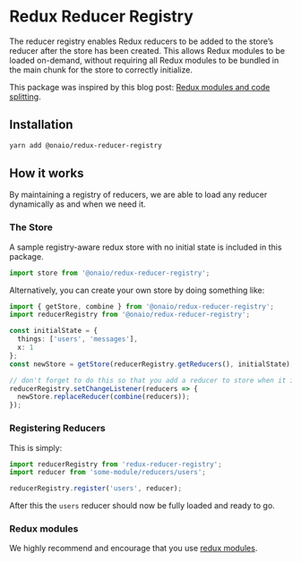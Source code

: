 # Redux Reducer Registry

The reducer registry enables Redux reducers to be added to the store’s reducer after the store has been created. This allows Redux modules to be loaded on-demand, without requiring all Redux modules to be bundled in the main chunk for the store to correctly initialize.

This package was inspired by this blog post: [Redux modules and code splitting](http://nicolasgallagher.com/redux-modules-and-code-splitting/).

## Installation

```sh
yarn add @onaio/redux-reducer-registry
```

## How it works

By maintaining a registry of reducers, we are able to load any reducer dynamically as and when we need it.

### The Store

A sample registry-aware redux store with no initial state is included in this package.

```ts
import store from '@onaio/redux-reducer-registry';
```

Alternatively, you can create your own store by doing something like:

```ts
import { getStore, combine } from '@onaio/redux-reducer-registry';
import reducerRegistry from '@onaio/redux-reducer-registry';

const initialState = {
  things: ['users', 'messages'],
  x: 1
};
const newStore = getStore(reducerRegistry.getReducers(), initialState);

// don't forget to do this so that you add a reducer to store when it is registered
reducerRegistry.setChangeListener(reducers => {
  newStore.replaceReducer(combine(reducers));
});
```

### Registering Reducers

This is simply:

```ts
import reducerRegistry from 'redux-reducer-registry';
import reducer from 'some-module/reducers/users';

reducerRegistry.register('users', reducer);
```

After this the `users` reducer should now be fully loaded and ready to go.

### Redux modules

We highly recommend and encourage that you use [redux modules](https://github.com/erikras/ducks-modular-redux).
